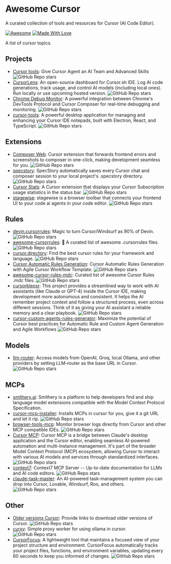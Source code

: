 # Awesome Cursor

A curated collection of tools and resources for Cursor (AI Code Editor).

[![Awesome](https://cdn.rawgit.com/sindresorhus/awesome/d7305f38d29fed78fa85652e3a63e154dd8e8829/media/badge.svg)](https://github.com/hao-ji-xing/awesome-cursor) 
[![Made With Love](https://img.shields.io/badge/Made%20With-Love-orange.svg)](https://github.com/hao-ji-xing/awesome-cursor)

A list of cursor topics.

## Projects
- [Cursor tools](https://github.com/eastlondoner/cursor-tools): Give Cursor Agent an AI Team and Advanced Skills  ![GitHub Repo stars](https://img.shields.io/github/stars/eastlondoner/cursor-tools) 
- [CursorLens](https://github.com/HamedMP/CursorLens): An open-source dashboard for Cursor.sh IDE. Log AI code generations, track usage, and control AI models (including local ones). Run locally or use upcoming hosted version. ![GitHub Repo stars](https://img.shields.io/github/stars/HamedMP/CursorLens)
- [Chrome Debug Monitor](https://github.com/Maxteabag/cursor-chrome-composer): A powerful integration between Chrome's DevTools Protocol and Cursor Composer for real-time debugging and monitoring. ![GitHub Repo stars](https://img.shields.io/github/stars/Maxteabag/cursor-chrome-composer)
- [cursor-tools](https://github.com/dougwithseismic/cursor-tools): A powerful desktop application for managing and enhancing your Cursor IDE notepads, built with Electron, React, and TypeScript. ![GitHub Repo stars](https://img.shields.io/github/stars/dougwithseismic/cursor-tools)

## Extensions

- [Composer Web](https://github.com/saketsarin/composer-web): Cursor extension that forwards frontend errors and screenshots to composer in one-click, making development seamless for you. ![GitHub Repo stars](https://img.shields.io/github/stars/saketsarin/composer-web)
- [specstory](https://github.com/specstoryai/getspecstory): SpecStory automatically saves every Cursor chat and composer session to your local project's .specstory directory. ![GitHub Repo stars](https://img.shields.io/github/stars/specstoryai/getspecstory)
- [Cursor Stats](https://github.com/Dwtexe/cursor-stats): A Cursor extension that displays your Cursor Subscription usage statistics in the status bar. ![GitHub Repo stars](https://img.shields.io/github/stars/Dwtexe/cursor-stats)
- [stagewise](https://github.com/stagewise-io/stagewise): stagewise is a browser toolbar that connects your frontend UI to your code ai agents in your code editor. ![GitHub Repo stars](https://img.shields.io/github/stars/stagewise-io/stagewise)

## Rules

- [devin.cursorrules](https://github.com/grapeot/devin.cursorrules): Magic to turn Cursor/Windsurf as 90% of Devin. ![GitHub Repo stars](https://img.shields.io/github/stars/grapeot/devin.cursorrules)
- [awesome-cursorrules](https://github.com/PatrickJS/awesome-cursorrules): 📄 A curated list of awesome .cursorrules files. ![GitHub Repo stars](https://img.shields.io/github/stars/PatrickJS/awesome-cursorrules)
- [cursor.directory](https://github.com/pontusab/cursor.directory): Find the best cursor rules for your framework and language. ![GitHub Repo stars](https://img.shields.io/github/stars/pontusab/cursor.directory)
- [Cursor Automatic Rules Generation](https://github.com/bmadcode/cursor-auto-rules-agile-workflow/tree/main): Cursor Automatic Rules Generation with Agile Cursor Workflow Template. ![GitHub Repo stars](https://img.shields.io/github/stars/bmadcode/cursor-auto-rules-agile-workflow)
- [awesome-cursor-rules-mdc](https://github.com/sanjeed5/awesome-cursor-rules-mdc): Curated list of awesome Cursor Rules .mdc files. ![GitHub Repo stars](https://img.shields.io/github/stars/sanjeed5/awesome-cursor-rules-mdc)
- [cursorkleosr](https://github.com/kleosr/cursorkleosr): This project provides a streamlined way to work with AI assistants (like Claude or GPT-4) inside the Cursor IDE, making development more autonomous and consistent. It helps the AI remember project context and follow a structured process, even across different sessions. Think of it as giving your AI assistant a reliable memory and a clear playbook.  ![GitHub Repo stars](https://img.shields.io/github/stars/kleosr/cursorkleosr)
- [cursor-custom-agents-rules-generator](https://github.com/bmadcode/cursor-custom-agents-rules-generator): Maximize the potential of Cursor best practices for Automatic Rule and Custom Agent Generation and Agile Workflows  ![GitHub Repo stars](https://img.shields.io/github/stars/bmadcode/cursor-custom-agents-rules-generator)


## Models

- [llm-router](https://github.com/kcolemangt/llm-router): Access models from OpenAI, Groq, local Ollama, and other providers by setting LLM-router as the base URL in Cursor. ![GitHub Repo stars](https://img.shields.io/github/stars/kcolemangt/llm-router)

## MCPs

- [smithery.ai](https://smithery.ai/): Smithery is a platform to help developers find and ship language model extensions compatible with the Model Context Protocol Specification.
- [cursor-mcp-installer](https://github.com/matthewdcage/cursor-mcp-installer): Installs MCPs in cursor for you, give it a git URL and let it rip.  ![GitHub Repo stars](https://img.shields.io/github/stars/matthewdcage/cursor-mcp-installer)
- [browser-tools-mcp](https://github.com/AgentDeskAI/browser-tools-mcp): Monitor browser logs directly from Cursor and other MCP compatible IDEs.  ![GitHub Repo stars](https://img.shields.io/github/stars/AgentDeskAI/browser-tools-mcp)
- [Cursor MCP](https://github.com/johnneerdael/multiplatform-cursor-mcp): Cursor MCP is a bridge between Claude's desktop application and the Cursor editor, enabling seamless AI-powered automation and multi-instance management. It's part of the broader Model Context Protocol (MCP) ecosystem, allowing Cursor to interact with various AI models and services through standardized interfaces.  ![GitHub Repo stars](https://img.shields.io/github/stars/johnneerdael/multiplatform-cursor-mcp)
- [context7](https://github.com/upstash/context7): Context7 MCP Server -- Up-to-date documentation for LLMs and AI code editors. ![GitHub Repo stars](https://img.shields.io/github/stars/upstash/context7)
- [claude-task-master](https://github.com/eyaltoledano/claude-task-master): An AI-powered task-management system you can drop into Cursor, Lovable, Windsurf, Roo, and others. ![GitHub Repo stars](https://img.shields.io/github/stars/eyaltoledano/claude-task-master)




## Other

- [Older versions Cursor](https://github.com/oslook/cursor-ai-downloads): Provide links to download older versions of Cursor. ![GitHub Repo stars](https://img.shields.io/github/stars/oslook/cursor-ai-downloads)
- [curxy](https://github.com/ryoppippi/curxy): Simple proxy worker for using ollama in cursor. ![GitHub Repo stars](https://img.shields.io/github/stars/ryoppippi/curxy)
- [CursorFocus](https://github.com/Dror-Bengal/CursorFocus): A lightweight tool that maintains a focused view of your project structure and environment. CursorFocus automatically tracks your project files, functions, and environment variables, updating every 60 seconds to keep you informed of changes. ![GitHub Repo stars](https://img.shields.io/github/stars/Dror-Bengal/CursorFocus)
